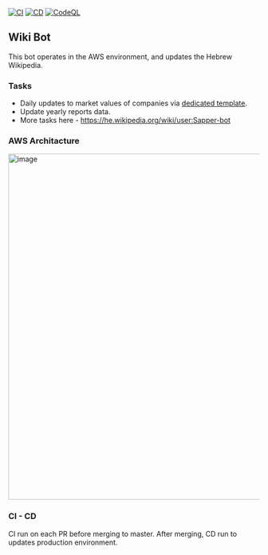 [![CI](https://github.com/EladHeller/tradeBoot/actions/workflows/linter.yml/badge.svg)](https://github.com/EladHeller/tradeBoot/actions/workflows/linter.yml) [![CD](https://github.com/EladHeller/tradeBoot/actions/workflows/deploy.yml/badge.svg)](https://github.com/EladHeller/tradeBoot/actions/workflows/deploy.yml) [![CodeQL](https://github.com/EladHeller/wiki-bot/actions/workflows/github-code-scanning/codeql/badge.svg)](https://github.com/EladHeller/wiki-bot/actions/workflows/github-code-scanning/codeql)

## Wiki Bot
This bot operates in the AWS environment, and updates the Hebrew Wikipedia.

### Tasks
* Daily updates to market values of companies via [dedicated template](https://he.wikipedia.org/wiki/%D7%AA%D7%91%D7%A0%D7%99%D7%AA:%D7%A9%D7%95%D7%95%D7%99_%D7%A9%D7%95%D7%A7_%D7%97%D7%91%D7%A8%D7%94_%D7%91%D7%95%D7%A8%D7%A1%D7%90%D7%99%D7%AA). 
* Update yearly reports data.
* More tasks here - https://he.wikipedia.org/wiki/user:Sapper-bot

### AWS Architacture
<img width="693" alt="image" src="https://user-images.githubusercontent.com/15896603/170985226-0c055ebe-1d4d-4895-8a15-ca20d68f33ec.png">

### CI - CD
CI run on each PR before merging to master. After merging, CD run to updates production environment.
